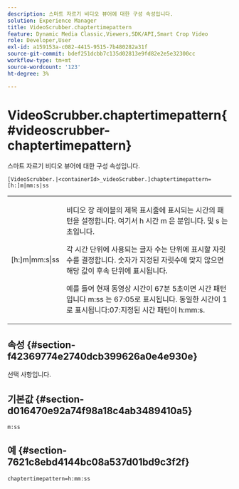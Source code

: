 ```yaml
---
description: 스마트 자르기 비디오 뷰어에 대한 구성 속성입니다.
solution: Experience Manager
title: VideoScrubber.chaptertimepattern
feature: Dynamic Media Classic,Viewers,SDK/API,Smart Crop Video
role: Developer,User
exl-id: a159153a-c082-4415-9515-7b480282a31f
source-git-commit: bdef251dcbb7c135d02813e9fd82e2e5e32300cc
workflow-type: tm+mt
source-wordcount: '123'
ht-degree: 3%

---
```


# VideoScrubber.chaptertimepattern{#videoscrubber-chaptertimepattern}

스마트 자르기 비디오 뷰어에 대한 구성 속성입니다.

`[VideoScrubber.|<containerId>_videoScrubber.]chaptertimepattern=[h:]m|mm:s|ss`

<table id="table_C616483932C2482CA9794DDD7313FD7C"> 
 <tbody> 
  <tr> 
   <td colname="col1"> <p> <span class="codeph"> [h:]m|mm:s|ss</span> </p> </td> 
   <td colname="col2"> <p> 비디오 장 레이블의 제목 표시줄에 표시되는 시간의 패턴을 설정합니다. 여기서 <span class="codeph"> h</span> 시간 <span class="codeph"> m</span> 은 분입니다. 및 <span class="codeph"> s</span> 는 초입니다. </p> <p>각 시간 단위에 사용되는 글자 수는 단위에 표시할 자릿수를 결정합니다. 숫자가 지정된 자릿수에 맞지 않으면 해당 값이 후속 단위에 표시됩니다. </p> <p>예를 들어 현재 동영상 시간이 67분 5초이면 시간 패턴입니다 <span class="codeph"> m:ss</span> 는 67:05로 표시됩니다. 동일한 시간이 1로 표시됩니다:07:지정된 시간 패턴이 <span class="codeph"> h:mm:s</span>. </p> </td> 
  </tr> 
 </tbody> 
</table>

## 속성 {#section-f42369774e2740dcb399626a0e4e930e}

선택 사항입니다.

## 기본값 {#section-d016470e92a74f98a18c4ab3489410a5}

`m:ss`

## 예 {#section-7621c8ebd4144bc08a537d01bd9c3f2f}

```
chaptertimepattern=h:mm:ss
```
